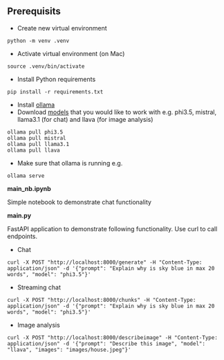 ## Prerequisits
- Create new virtual environment

```
python -m venv .venv
````

- Activate virtual environment (on Mac)

```
source .venv/bin/activate
````

- Install Python requirements

```
pip install -r requirements.txt
````

- Install [ollama](https://ollama.com)
- Download [models](https://ollama.com/search) that you would like to work with e.g. phi3.5, mistral, llama3.1 (for chat) and llava (for image analysis)

```
ollama pull phi3.5
ollama pull mistral
ollama pull llama3.1
ollama pull llava
````

- Make sure that ollama is running e.g.
```
ollama serve
````

**main_nb.ipynb**

Simple notebook to demonstrate chat functionality

**main.py**

FastAPI application to demonstrate following functionality. Use curl to call endpoints.
- Chat
```
curl -X POST "http://localhost:8000/generate" -H "Content-Type: application/json" -d '{"prompt": "Explain why is sky blue in max 20 words", "model": "phi3.5"}'
```
- Streaming chat
```
curl -X POST "http://localhost:8000/chunks" -H "Content-Type: application/json" -d '{"prompt": "Explain why is sky blue in max 20 words", "model": "phi3.5"}'
```
- Image analysis
```
curl -X POST "http://localhost:8000/describeimage" -H "Content-Type: application/json" -d '{"prompt": "Describe this image", "model": "llava", "images": "images/house.jpeg"}'
```